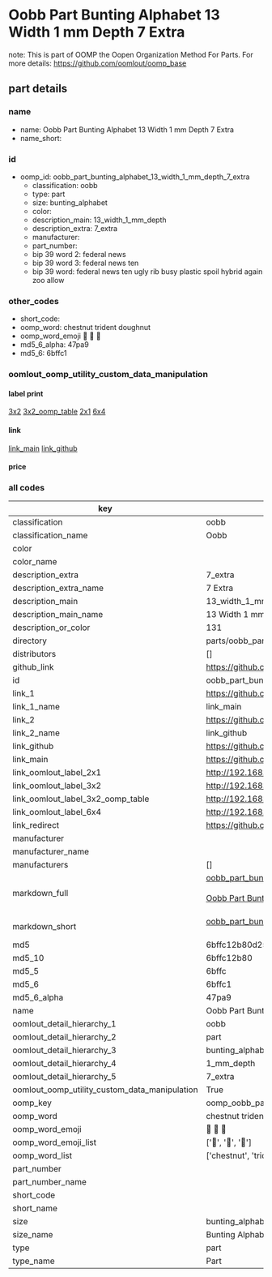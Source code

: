# Oobb Part Bunting Alphabet 13 Width 1 mm Depth 7 Extra  

note: This is part of OOMP the Oopen Organization Method For Parts. For more details: https://github.com/oomlout/oomp_base

##  part details
  







### name
* name: Oobb Part Bunting Alphabet 13 Width 1 mm Depth 7 Extra
* name_short: 
### id
* oomp_id: oobb_part_bunting_alphabet_13_width_1_mm_depth_7_extra
  * classification: oobb
  * type: part
  * size: bunting_alphabet
  * color: 
  * description_main: 13_width_1_mm_depth
  * description_extra: 7_extra
  * manufacturer: 
  * part_number: 
  * bip 39 word 2: federal news
  * bip 39 word 3: federal news ten
  * bip 39 word: federal news ten ugly rib busy plastic spoil hybrid again zoo allow

### other_codes
* short_code: 
* oomp_word: chestnut trident doughnut
* oomp_word_emoji :chestnut: :trident: :doughnut:
* md5_6_alpha: 47pa9
* md5_6: 6bffc1






### oomlout_oomp_utility_custom_data_manipulation
#### label print
[3x2](http://192.168.1.245:1112/?label=oomp%2047pa9)
[3x2_oomp_table](http://192.168.1.108:1112/?label=oomp%2047pa9)
[2x1](http://192.168.1.242:1112/?label=oomp%2047pa9)
[6x4](http://192.168.1.55:1112/?label=oomp%2047pa9)    

#### link

[link_main](https://github.com/oomlout/oomlout_oomp_version_1_messy/tree/main/parts/oobb_part_bunting_alphabet_13_width_1_mm_depth_7_extra) [link_github](https://github.com/oomlout/oomlout_oomp_version_1_messy/tree/main/parts/oobb_part_bunting_alphabet_13_width_1_mm_depth_7_extra)                             

#### price







### all codes 
| key | value |  
| --- | --- |  
| classification | oobb |  
| classification_name | Oobb |  
| color |  |  
| color_name |  |  
| description_extra | 7_extra |  
| description_extra_name | 7 Extra |  
| description_main | 13_width_1_mm_depth |  
| description_main_name | 13 Width 1 mm Depth |  
| description_or_color | 131 |  
| directory | parts/oobb_part_bunting_alphabet_13_width_1_mm_depth_7_extra |  
| distributors | [] |  
| github_link | https://github.com/oomlout/oomlout_oomp_part_src/tree/main/parts/oobb_part_bunting_alphabet_13_width_1_mm_depth_7_extra |  
| id | oobb_part_bunting_alphabet_13_width_1_mm_depth_7_extra |  
| link_1 | https://github.com/oomlout/oomlout_oomp_version_1_messy/tree/main/parts/oobb_part_bunting_alphabet_13_width_1_mm_depth_7_extra |  
| link_1_name | link_main |  
| link_2 | https://github.com/oomlout/oomlout_oomp_version_1_messy/tree/main/parts/oobb_part_bunting_alphabet_13_width_1_mm_depth_7_extra |  
| link_2_name | link_github |  
| link_github | https://github.com/oomlout/oomlout_oomp_version_1_messy/tree/main/parts/oobb_part_bunting_alphabet_13_width_1_mm_depth_7_extra |  
| link_main | https://github.com/oomlout/oomlout_oomp_version_1_messy/tree/main/parts/oobb_part_bunting_alphabet_13_width_1_mm_depth_7_extra |  
| link_oomlout_label_2x1 | http://192.168.1.242:1112/?label=oomp%2047pa9 |  
| link_oomlout_label_3x2 | http://192.168.1.245:1112/?label=oomp%2047pa9 |  
| link_oomlout_label_3x2_oomp_table | http://192.168.1.108:1112/?label=oomp%2047pa9 |  
| link_oomlout_label_6x4 | http://192.168.1.55:1112/?label=oomp%2047pa9 |  
| link_redirect | https://github.com/oomlout/oomlout_oomp_version_1_messy/tree/main/parts/oobb_part_bunting_alphabet_13_width_1_mm_depth_7_extra |  
| manufacturer |  |  
| manufacturer_name |  |  
| manufacturers | [] |  
| markdown_full | [oobb_part_bunting_alphabet_13_width_1_mm_depth_7_extra](none)<br>[](none)<br>[Oobb Part Bunting Alphabet 13 Width 1 Mm Depth 7 Extra](none)<br><br> |  
| markdown_short | [oobb_part_bunting_alphabet_13_width_1_mm_depth_7_extra](none)<br><br> |  
| md5 | 6bffc12b80d254c07cdc7ec1bde54aa3 |  
| md5_10 | 6bffc12b80 |  
| md5_5 | 6bffc |  
| md5_6 | 6bffc1 |  
| md5_6_alpha | 47pa9 |  
| name | Oobb Part Bunting Alphabet 13 Width 1 mm Depth 7 Extra |  
| oomlout_detail_hierarchy_1 | oobb |  
| oomlout_detail_hierarchy_2 | part |  
| oomlout_detail_hierarchy_3 | bunting_alphabet |  
| oomlout_detail_hierarchy_4 | 1_mm_depth |  
| oomlout_detail_hierarchy_5 | 7_extra |  
| oomlout_oomp_utility_custom_data_manipulation | True |  
| oomp_key | oomp_oobb_part_bunting_alphabet_13_width_1_mm_depth_7_extra |  
| oomp_word | chestnut trident doughnut |  
| oomp_word_emoji | :chestnut: :trident: :doughnut: |  
| oomp_word_emoji_list | [':chestnut:', ':trident:', ':doughnut:'] |  
| oomp_word_list | ['chestnut', 'trident', 'doughnut'] |  
| part_number |  |  
| part_number_name |  |  
| short_code |  |  
| short_name |  |  
| size | bunting_alphabet |  
| size_name | Bunting Alphabet |  
| type | part |  
| type_name | Part |  
